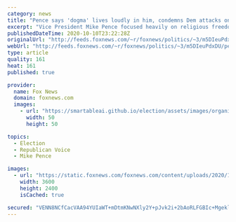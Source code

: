 ```yaml
---
category: news
title: "Pence says 'dogma' lives loudly in him, condemns Dem attacks on Barrett's faith"
excerpt: "Vice President Mike Pence focused heavily on religious freedom during a Saturday rally in The Villages, the nation’s largest retirement community, located in one of the most traditionally conservative sectors of the country."
publishedDateTime: 2020-10-10T23:22:28Z
originalUrl: "http://feeds.foxnews.com/~r/foxnews/politics/~3/m5DIeuPdxDU/pence-dogma-supreme-court-the-villages"
webUrl: "http://feeds.foxnews.com/~r/foxnews/politics/~3/m5DIeuPdxDU/pence-dogma-supreme-court-the-villages"
type: article
quality: 161
heat: 161
published: true

provider:
  name: Fox News
  domain: foxnews.com
  images:
    - url: "https://smartableai.github.io/election/assets/images/organizations/foxnews.com-50x50.jpg"
      width: 50
      height: 50

topics:
  - Election
  - Republican Voice
  - Mike Pence

images:
  - url: "https://static.foxnews.com/foxnews.com/content/uploads/2020/10/AP20282814405498.jpg"
    width: 3600
    height: 2400
    isCached: true

secured: "VENN8NCfCacVAA94YUIaWT+mDtmKNwNXly2Y+pJvk2i+2bAoRLFGBIc+MgeklH2tPwriuhOqJGJeax9LPQagYjP3l7TcKdYLsQLQrHDbGtZimbNjHVg8dV4rSjfXUTW5eDv3j04eiA71WjRlwF4OJU+mfEPrRmTcfQw4qSLdi9Bben9cNj8GkrrzytajFf/bicY7AomedcZUHxo0/54J4D3FireeJn7AH18iZF7+UPKswm1/qUfA4yc9CE9icUlku2bzN+SW3q9O9wrKxj+ox/VNsvr1XP95OLAt4vV4gJUMYRMYWvOs82m4Gu82shFE0sXc0aRIo0V7/K+9M8vbsmM4jQuTLGc1Oq8vM9owQTY=;wBB59h1yOrt3lblJGsNJyQ=="
---
```


